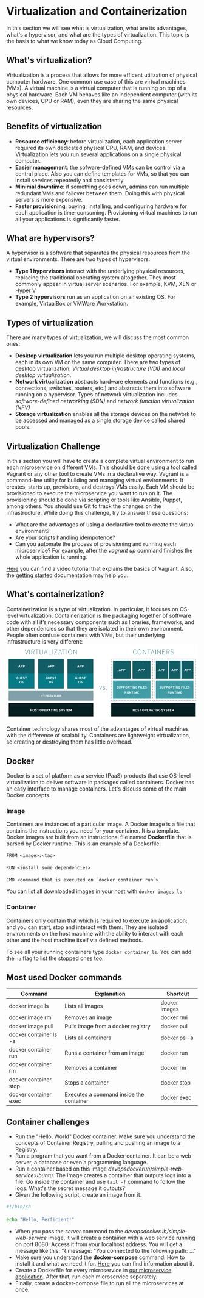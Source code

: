 # Virtualization and Containerization

In this section we will see what is virtualization, what are its advantages, what's a hypervisor, and what are the types of virtualization. This topic is the basis to what we know today as Cloud Computing. 

## What's virtualization?

Virtualization is a process that allows for more efficent utilization of physical computer hardware. One common use case of this are virtual machines (VMs). A virtual machine is a virtual computer that is running on top of a physical hardware. Each VM behaves like an independent computer (with its own devices, CPU or RAM), even they are sharing the same physical resources. 


## Benefits of virtualization

- **Resource efficiency**: before virtualization, each application server required its own dedicated physical CPU, RAM, and devices. Virtualization lets you run several applications on a single physical computer.
- **Easier management**: the sofware-defined VMs can be control via a central place. Also you can define templates for VMs, so that you can install services repeatedly and consistently. 
- **Minimal downtime**: if something goes down, admins can run multiple redundant VMs and failover between them. Doing this with physical servers is more expensive.
- **Faster provisioning**: buying, installing, and configuring hardware for each application is time-consuming. Provisioning virtual machines to run all your applications is significantly faster.

## What are hypervisors?
A hypervisor is a software that separates the physical resources from the virtual environments. There are two types of hypervisors:
* **Type 1 hypervisors** interact with the underlying physical resources, replacing the traditional operating system altogether. They most commonly appear in virtual server scenarios. For example, KVM, XEN or Hyper V.
* **Type 2 hypervisors** run as an application on an existing OS. For example, VirtualBox or VMWare Workstation.

## Types of virtualization
There are many types of virtualization, we will discuss the most common ones: 
* **Desktop virtualization** lets you run multiple desktop operating systems, each in its own VM on the same computer. There are two types of desktop virtualization: *Virtual desktop infrastructure (VDI)* and *local desktop virtualization*. 
* **Network virtualization** abstracts hardware elements and functions (e.g., connections, switches, routers, etc.) and abstracts them into software running on a hypervisor. Types of network virtualization includes *software-defined networking (SDN)* and *network function virtualization (NFV)*
* **Storage virtualization** enables all the storage devices on the network to be accessed and managed as a single storage device called shared pools.

## Virtualization Challenge
In this section you will have to create a complete virtual environment to run each microservice on different VMs. This should be done using a tool called Vagrant or any other tool to create VMs in a declarative way. Vagrant is a command-line utility for building and managing virtual environments. It creates, starts up, provisions, and destroys VMs easily. Each VM should be provisioned to execute the microservice you want to run on it. The provisioning should be done via scripting or tools like Ansible, Puppet, among others. You should use Git to track the changes on the infrastructure. While doing this challenge, try to answer these questions:
* What are the advantages of using a declarative tool to create the virtual environment?
* Are your scripts handling idempotence?
* Can you automate the process of provisioning and running each microservice? For example, after the *vagrant up* command finishes the whole application is running.

[Here](https://www.youtube.com/watch?v=sr9pUpSAexE) you can find a video tutorial that explains the basics of Vagrant. Also, the [getting started](https://learn.hashicorp.com/collections/vagrant/getting-started) documentation may help you.

##  What's containerization?
Containerization is a type of virtualization. In particular, it focuses on OS-level virtualization. Containerization is the packaging together of software code with all it’s necessary components such as libraries, frameworks, and other dependencies so that they are isolated in their own environment. People often confuse containers with VMs, but their underlying infrastructure is very different:
![](./imgs/virtualization-vs-containers.png)

Container technology shares most of the advantages of virtual machines with the difference of scalability. Containers are lightweight virtualization, so creating or destroying them has little overhead.

## Docker
Docker is a set of platform as a service (PaaS) products that use OS-level virtualization to deliver software in packages called containers. Docker has an easy interface to manage containers. Let's discuss some of the main Docker concepts.

### Image
Containers are instances of a particular image. A Docker image is a file that contains the instructions you need for your container. It is a template. Docker images are built from an instructional file named **Dockerfile** that is parsed by Docker runtime. This is an example of a Dockerfile: 
```Docker
FROM <image>:<tag>

RUN <install some dependencies>

CMD <command that is executed on `docker container run`>
```

You can list all downloaded images in your host with `docker images ls`

### Container
Containers only contain that which is required to execute an application; and you can start, stop and interact with them. They are isolated environments on the host machine with the ability to interact with each other and the host machine itself via defined methods.

To see all your running containers type `docker container ls`. You can add the `-a` flag to list the stopped ones too.

## Most used Docker commands

| Command | Explanation | Shortcut |
| ------- | ----------- | ---------|
|docker image ls|	Lists all images|	docker images|
|docker image rm <image>|	Removes an image	| docker rmi |
|docker image pull <image>| Pulls image from a docker registry |	docker pull|
|docker container ls -a| Lists all containers |	docker ps -a |
|docker container run <image>| Runs a container from an image|	docker run |
|docker container rm <container>|	Removes a container|	docker rm|
|docker container stop <container>|	Stops a container|	docker stop|
|docker container exec <container>|	Executes a command inside the container |	docker exec|

## Container challenges

* Run the "Hello, World" Docker container. Make sure you understand the concepts of Container Registry, pulling and pushing an image to a Registry.
* Run a program that you want from a Docker container. It can be a web server, a database or even a programming language. 
* Run a container based on this image *devopsdockeruh/simple-web-service:ubuntu*. The image creates a container that outputs logs into a file. Go inside the container and use `tail -f` command to follow the logs. What's the secret message it outputs?
* Given the following script, create an image from it. 
```bash
#!/bin/sh

echo "Hello, Perficient!"
```
* When you pass the *server* command to the *devopsdockeruh/simple-web-service* image, it will create a container with a web service running on port 8080. Access it from your localhost address. You will get a message like this: "{ message: "You connected to the following path: ..."
* Make sure you understand the **docker-compose** command. How to install it and what we need it for. [Here](https://www.baeldung.com/ops/docker-compose) you can find information about it.
* Create a Dockerfile for every microservice in [our microservice application](https://github.com/bortizf/microservice-app-example). After that, run each microservice separately.
* Finally, create a docker-compose file to run all the microservices at once.
